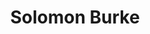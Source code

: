 ---
title: "Solomon Burke"
summary: "US soul singer, inducted into Rock And Roll Hall of Fame in 2001 . Born March 21, 1940, in Philadelphia, Pennsylvania, USA, died October 10, 2010, at Schiphol Airport, Amsterdam, The Netherlands. His second wife was . Father of , , , , , among others. Also known as Solomon Vincent McDonald Burke."
image: "solomon-burke.jpg"
apple_music_artist_url: "https://music.apple.com/gb/artist/solomon-burke/646942"
---